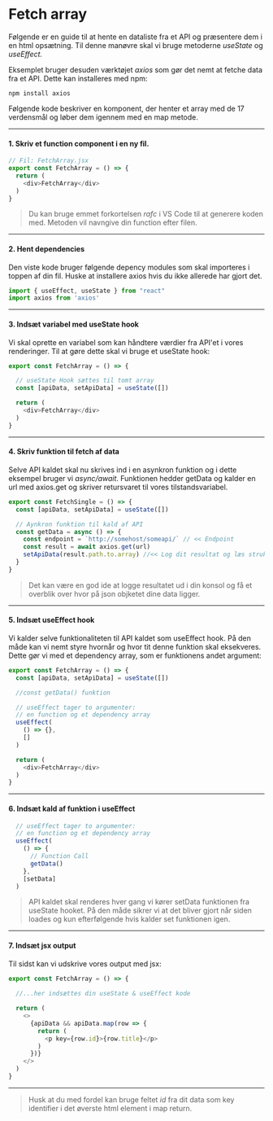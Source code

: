# Fetch array 

Følgende er en guide til at hente en dataliste fra et API og præsentere dem i en html opsætning. Til denne manøvre skal vi bruge metoderne *useState* og *useEffect.*

Eksemplet bruger desuden værktøjet *axios* som gør det nemt at fetche data fra et API. Dette kan installeres med npm:
```
npm install axios
```
Følgende kode beskriver en komponent, der henter et array med de 17 verdensmål og løber dem igennem med en map metode. 
___
#### 1. Skriv et function component i en ny fil. 
```js
// Fil: FetchArray.jsx
export const FetchArray = () => {
  return (
    <div>FetchArray</div>
  )
}
```
> Du kan bruge emmet forkortelsen *rafc* i VS Code til at generere koden med. Metoden vil navngive din function efter filen.
___
#### 2. Hent dependencies
Den viste kode bruger følgende depency modules som skal importeres i toppen af din fil. Huske at installere axios hvis du ikke allerede har gjort det.
```js
import { useEffect, useState } from "react"
import axios from 'axios'
```
___
#### 3. Indsæt variabel med useState hook 
Vi skal oprette en variabel som kan håndtere værdier fra API'et i vores renderinger. Til at gøre dette skal vi bruge et useState hook:
```js
export const FetchArray = () => {

  // useState Hook sættes til tomt array
  const [apiData, setApiData] = useState([])

  return (
    <div>FetchArray</div>
  )
}
```
___
#### 4. Skriv funktion til fetch af data
Selve API kaldet skal nu skrives ind i en asynkron funktion og i dette eksempel bruger vi *async/await*. 
Funktionen hedder getData og kalder en url med axios.get og skriver retursvaret til vores tilstandsvariabel.
```js
export const FetchSingle = () => {  
  const [apiData, setApiData] = useState([])

  // Aynkron funktion til kald af API
  const getData = async () => {
    const endpoint = `http://somehost/someapi/` // << Endpoint
    const result = await axios.get(url)
    setApiData(result.path.to.array) //<< Log dit resultat og læs strukturen til data
  }
}
```
> Det kan være en god ide at logge resultatet ud i din konsol og få et overblik over hvor på json objketet dine data ligger.
___
#### 5. Indsæt useEffect hook
Vi kalder selve funktionaliteten til API kaldet som useEffect hook. På den måde kan vi nemt styre hvornår og hvor tit denne funktion skal eksekveres. Dette gør vi med et dependency array, som er funktionens andet argument:
```js
export const FetchArray = () => {
  const [apiData, setApiData] = useState([])

  //const getData() funktion

  // useEffect tager to argumenter: 
  // en function og et dependency array
  useEffect(
    () => {}, 
    []
  )

  return (
    <div>FetchArray</div>
  )
}
```
___
#### 6. Indsæt kald af funktion i useEffect
```js
  // useEffect tager to argumenter: 
  // en function og et dependency array
  useEffect(
    () => {
      // Function Call
      getData()
    }, 
    [setData]
  )
```

> API kaldet skal renderes hver gang vi kører setData funktionen fra useState hooket. På den måde sikrer vi at det bliver gjort når siden loades og kun efterfølgende hvis kalder set funktionen igen.
___
#### 7. Indsæt jsx output
Til sidst kan vi udskrive vores output med jsx:
```js
export const FetchArray = () => {
  
  //...her indsættes din useState & useEffect kode

  return (
    <>
      {apiData && apiData.map(row => {
        return (
          <p key={row.id}>{row.title}</p>
        )
      })}
    </>
  )
}
```
___
> Husk at du med fordel kan bruge  feltet *id* fra dit data som key identifier i det øverste html element i map return.